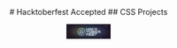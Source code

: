 
<div align="center">
    # Hacktoberfest Accepted
    ## CSS Projects
</div>
<p align="center">
    <img src="/assets/banner.jpg" align="center" width="80"/>
</p>
